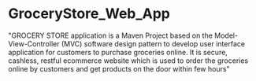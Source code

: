 # GroceryStore_Web_App
 "GROCERY STORE application is a Maven Project based on the Model-View-Controller (MVC) software design pattern to develop user interface application for customers to purchase groceries online. It is secure, cashless, restful ecommerce website which is used to order the groceries online by customers and get products on the door within few hours"
